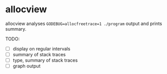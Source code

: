 # allocview

allocview analyses `GODEBUG=allocfreetrace=1 ./program` output and prints summary.

TODO:

* [ ] display on regular intervals
* [ ] summary of stack traces
* [ ] type, summary of stack traces
* [ ] graph output
